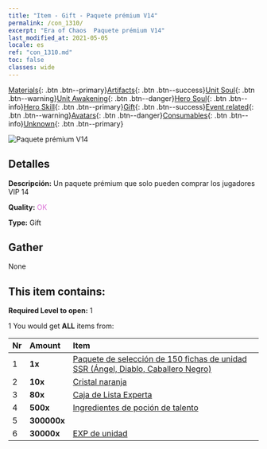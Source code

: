```yaml
---
title: "Item - Gift - Paquete prémium V14"
permalink: /con_1310/
excerpt: "Era of Chaos  Paquete prémium V14"
last_modified_at: 2021-05-05
locale: es
ref: "con_1310.md"
toc: false
classes: wide
---
```

 [Materials](/ItemsES/){: .btn .btn--primary}[Artifacts](/ItemsES/Artifacts/){: .btn .btn--success}[Unit Soul](/ItemsES/UnitSoul/){: .btn .btn--warning}[Unit Awakening](/ItemsES/UnitAwakening/){: .btn .btn--danger}[Hero Soul](/ItemsES/HeroSoul/){: .btn .btn--info}[Hero Skill](/ItemsES/HeroSkill/){: .btn .btn--primary}[Gift](/ItemsES/Gift/){: .btn .btn--success}[Event related](/ItemsES/Events/){: .btn .btn--warning}[Avatars](/ItemsES/Avatars/){: .btn .btn--danger}[Consumables](/ItemsES/Consumables/){: .btn .btn--info}[Unknown](/ItemsES/Unknown/){: .btn .btn--primary}

 ![Paquete prémium V14](/images/t/i_905014.png)

## Detalles
 **Descripción:** Un paquete prémium que solo pueden comprar los jugadores VIP 14

 **Quality:** <span style="color: #DA70D6">OK</span>

 **Type:** Gift

## Gather

  None

## This item contains:

 **Required Level to open:** 1

 1 You would get **ALL** items  from:

  | Nr | Amount |     Item    |
  |:---|:-------|:------------|
  | 1 |  **1x** | [Paquete de selección de 150 fichas de unidad SSR (Ángel, Diablo, Caballero Negro)](/ItemsES/con_1322/) |  | 
  | 2 |  **10x** | [Cristal naranja](/ItemsES/con_730/) |  | 
  | 3 |  **80x** | [Caja de Lista Experta](/ItemsES/con_776/) |  | 
  | 4 |  **500x** | [Ingredientes de poción de talento](/ItemsES/con_1120/) |  | 
  | 5 |  **300000x** | <i class="fas fa-coins"/> |  | 
  | 6 |  **30000x** | [EXP de unidad](/ItemsES/con_902/) |  | 
